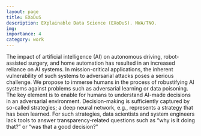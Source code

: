 ```yaml
---
layout: page
title: EXoDuS
description: EXplainable Data Science (EXoDuS). NWA/TNO.
img:
importance: 4
category: work
---
```


The impact of artificial intelligence (AI) on autonomous driving, robot-assisted surgery, and home automation has resulted in an increased reliance on AI systems. In mission-critical applications, the inherent vulnerability of such systems to adversarial attacks poses a serious challenge. 
We propose to immerse humans in the process of robustifying AI systems against problems such as adversarial learning or data poisoning. The key element is to enable for humans to understand AI-made decisions in an adversarial environment. Decision-making is sufficiently captured by so-called strategies; a deep neural network, e.g., represents a strategy that has been learned. For such strategies, data scientists and system engineers lack tools to answer transparency-related questions such as “why is it doing that?” or “was that a good decision?”